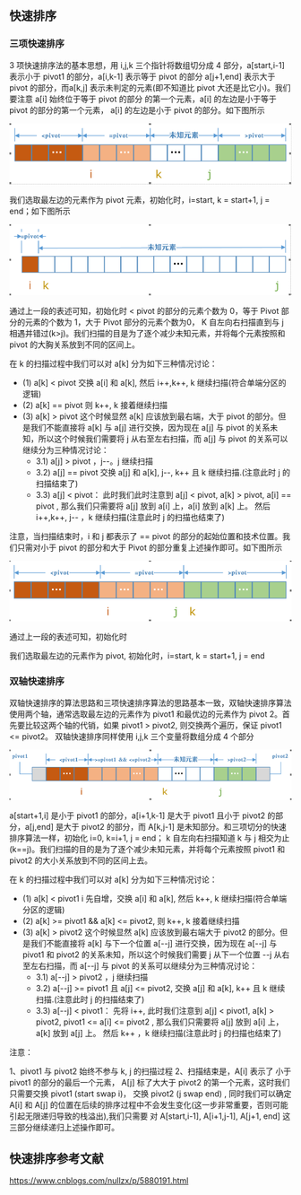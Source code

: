 ## 快速排序

### 三项快速排序

3 项快速排序法的基本思想，用 i,j,k 三个指针将数组切分成 4 部分，a[start,i-1] 表示小于 pivot1 的部分，a[i,k-1] 表示等于 pivot 的部分
a[j+1,end] 表示大于 pivot 的部分，而a[k,j] 表示未判定的元素(即不知道比 pivot 大还是比它小)。我们要注意 a[i] 始终位于等于 pivot 的部分
的第一个元素，a[i] 的左边是小于等于 pivot 的部分的第一个元素， a[i] 的左边是小于 pivot 的部分。如下图所示

![三相图1](../../../../../../resources/imgs/sort/quick-sort-3way1.png)

我们选取最左边的元素作为 pivot 元素，初始化时，i=start, k = start+1, j = end；如下图所示

![三相图2](../../../../../../resources/imgs/sort/quick-sort-3way2.png)

通过上一段的表述可知，初始化时 < pivot 的部分的元素个数为 0，等于 Pivot 部分的元素的个数为 1，大于 Pivot 部分的元素个数为0，
K 自左向右扫描直到与 j 相遇并错过(k>j)。我们扫描的目是为了逐个减少未知元素，并将每个元素按照和 pivot 的大胸关系放到不同的区间上。

在 k 的扫描过程中我们可以对 a[k] 分为如下三种情况讨论：

* (1) a[k] < pivot 交换 a[i] 和 a[k], 然后 i++,k++, k 继续扫描(符合单端分区的逻辑)
* (2) a[k] == pivot 则 k++, k 接着继续扫描
* (3) a[k] > pivot 这个时候显然 a[k] 应该放到最右端，大于 pivot 的部分。但是我们不能直接将 a[k] 与 a[j] 进行交换，因为现在 a[j] 与 pivot 的关系未知，所以这个时候我们需要将 j 从右至左右扫描，而 a[j] 与 pivot 的关系可以继续分为三种情况讨论：
  * 3.1) a[j] > pivot ，j--。j 继续扫描
  * 3.2) a[j] == pivot 交换 a[j] 和 a[k], j--, k++ 且 k 继续扫描.(注意此时 j 的扫描结束了)
  * 3.3) a[j] < pivot： 此时我们此时注意到 a[j] < pivot, a[k] > pivot, a[i] == pivot , 那么我们只需要将 a[j] 放到 a[i] 上，a[i] 放到 a[k] 上。 然后 i++,k++, j-- ，k 继续扫描(注意此时 j 的扫描也结束了)

注意，当扫描结束时，i 和 j 都表示了 == pivot 的部分的起始位置和技术位置。我们只需对小于 pivot 的部分和大于 Pivot 的部分重复上述操作即可。如下图所示

![三相图3](../../../../../../resources/imgs/sort/quick-sort-3way3.png)

通过上一段的表述可知，初始化时 

我们选取最左边的元素作为 pivot, 初始化时，i=start, k = start+1, j = end

### 双轴快速排序

双轴快速排序的算法思路和三项快速排序算法的思路基本一致，双轴快速排序算法使用两个轴，通常选取最左边的元素作为 pivot1 和最优边的元素作为 pivot 2。首先要比较这两个轴的代销，如果 pivot1 > pivot2, 则交换两个遍历，保证 pivot1 <= pivot2。 双轴快速排序同样使用 i,j,k 三个变量将数组分成 4 个部分

![双轴快排](../../../../../../resources/imgs/sort/dual-pivot-quicksort-1.png)

a[start+1,i] 是小于 pivot1 的部分，a[i+1,k-1] 是大于 pivot1 且小于 pivot2 的部分，a[j,end] 是大于 pivot2 的部分，而 A[k,j-1] 是未知部分。和三项切分的快速排序算法一样，初始化 i=0, k=i+1, j = end； k 自左向右扫描知道 k 与 j 相交为止 (k==j)。我们扫描的目的是为了逐个减少未知元素，并将每个元素按照 pivot1 和 pivot2 的大小关系放到不同的区间上去。

在 k 的扫描过程中我们可以对 a[k] 分为如下三种情况讨论：

* (1) a[k] < pivot1 i 先自增，交换 a[i] 和 a[k], 然后 k++, k 继续扫描(符合单端分区的逻辑)
* (2) a[k] >= pivot1 && a[k] <= pivot2, 则 k++, k 接着继续扫描
* (3) a[k] > pivot2 这个时候显然 a[k] 应该放到最右端大于 pivot2 的部分。但是我们不能直接将 a[k] 与下一个位置 a[--j] 进行交换，因为现在 a[--j] 与 pivot1 和 pivot2 的关系未知，所以这个时候我们需要 j 从下一个位置 --j 从右至左右扫描，而 a[--j] 与 pivot 的关系可以继续分为三种情况讨论：
  * 3.1) a[--j] > pivot2 ，j 继续扫描
  * 3.2) a[--j] >= pivot1 且 a[j] <= pivot2, 交换 a[j] 和 a[k], k++ 且 k 继续扫描.(注意此时 j 的扫描结束了)
  * 3.3) a[--j] < pivot1： 先将 i++, 此时我们注意到 a[j] < pivot1, a[k] > pivot2, pivot1 <= a[i] <= pivot2 , 那么我们只需要将 a[j] 放到 a[i] 上，a[k] 放到 a[j] 上。 然后 k++ ，k 继续扫描(注意此时 j 的扫描也结束了)

注意：

1、pivot1 与 pivot2 始终不参与 k, j 的扫描过程
2、扫描结束是，A[i] 表示了 小于 pivot1 的部分的最后一个元素， A[j] 标了大大于 pivot2 的第一个元素，这时我们只需要交换 pivot1 (start swap i)， 交换 pivot2 (j swap end) , 同时我们可以确定 A[i] 和 A[j] 的位置在后续的排序过程中不会发生变化(这一步非常重要，否则可能引起无限递归导致的栈溢出),我们只需要 对 A[start,i-1], A[i+1,j-1], A[j+1, end] 这三部分继续递归上述操作即可。

## 快速排序参考文献

https://www.cnblogs.com/nullzx/p/5880191.html

